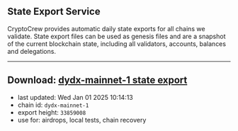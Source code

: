 ## State Export Service
CryptoCrew provides automatic daily state exports for all chains we validate. State export files can be used as genesis files and are a snapshot of the current blockchain state, including all validators, accounts, balances and delegations.

---
**Download: [dydx-mainnet-1 state export](https://dl-tyo.ccvalidators.com/SERVICE/dydx/dydx-mainnet-1_export_33859008.json)**
---

- last updated: Wed Jan 01 2025 10:14:13
- chain id: `dydx-mainnet-1`
- export height: `33859008`
- use for: airdrops, local tests, chain recovery
